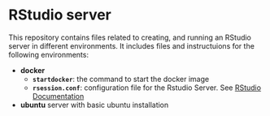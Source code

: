 RStudio server
=============

This repository contains files related to creating, and running an RStudio server in different environments. It includes files and instructuions for the following environments:


- **docker**
	- **`startdocker`**: the command to start the docker image
	- **`rsession.conf`**: configuration file for the Rstudio Server. See [RStudio Documentation](https://docs.rstudio.com/ide/server-pro/r-sessions.html#package-installation)
- **ubuntu** server with basic ubuntu installation
